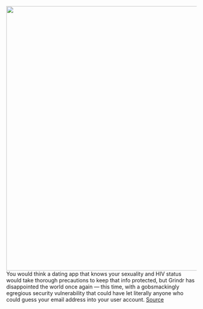 <img src='https://cdn.vox-cdn.com/thumbor/Zoi-3YNEIAUUkcZT0W0HE_8tGRc=/0x0:1020x678/1200x800/filters:focal(460x264:622x426)/cdn.vox-cdn.com/uploads/chorus_image/image/67577206/Grindr.0.jpg' width='700px' /><br/>
You would think a dating app that knows your sexuality and HIV status would take thorough precautions to keep that info protected, but Grindr has disappointed the world once again — this time, with a gobsmackingly egregious security vulnerability that could have let literally anyone who could guess your email address into your user account.
<a href='https://www.theverge.com/2020/10/3/21500447/grindr-copy-paste-security-flaw-user-account'> Source <a/>